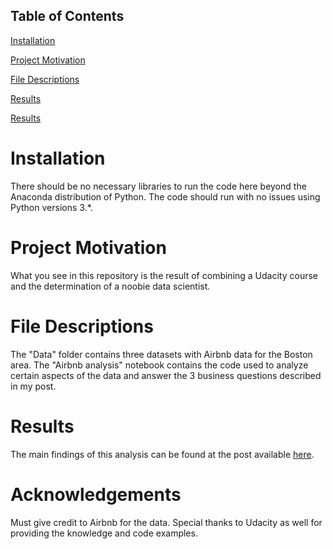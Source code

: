 ## Table of Contents  

[Installation](#Installation)

[Project Motivation](#project_mot)

[File Descriptions](#file_desc)

[Results](#Results)

[Results](#Acknowledgements)


<h1> Installation </h1> <a name="Installation"/>

There should be no necessary libraries to run the code here beyond the Anaconda distribution of Python. The code should run with no issues using Python versions 3.*.


<h1> Project Motivation </h1>  <a name="project_mot"/>

What you see in this repository is the result of combining a Udacity course and the determination of a noobie data scientist. 


<h1> File Descriptions </h1> <a name="file_desc"/>

The "Data" folder contains three datasets with Airbnb data for the Boston area. The "Airbnb analysis" notebook contains the code used to analyze certain aspects of the data and answer the 3 business questions described in my post.


<h1> Results </h1> <a name="Results"/>

The main findings of this analysis can be found at the post available [here](https://medium.com/@danielalejandroramos/what-makes-a-good-airbnb-host-3b62648c4f05).


<h1> Acknowledgements </h1> <a name="Acknowledgements"/>

Must give credit to Airbnb for the data. Special thanks to Udacity as well for providing the knowledge and code examples. 
